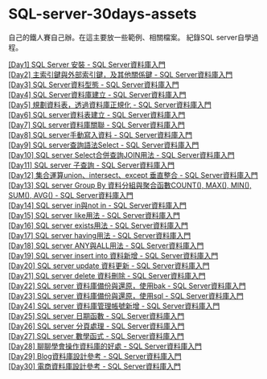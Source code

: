 # SQL-server-30days-assets

自己的鐵人賽自己辦。在這主要放一些範例、相關檔案。
紀錄SQL server自學過程。

[[Day1] SQL Server 安裝 - SQL Server資料庫入門](https://yuhsiang237.github.io/2021/09/01/sql-server%E5%AE%89%E8%A3%9D/)  
[[Day2] 主索引鍵與外部索引鍵，及其他關係鍵 - SQL Server資料庫入門](https://yuhsiang237.github.io/2021/09/02/%E4%B8%BB%E7%B4%A2%E5%BC%95%E9%8D%B5%E8%88%87%E5%A4%96%E9%83%A8%E7%B4%A2%E5%BC%95%E9%8D%B5/)  
[[Day3] SQL Server資料型態 - SQL Server資料庫入門](https://yuhsiang237.github.io/2021/09/03/sql-server%E8%B3%87%E6%96%99%E5%9E%8B%E6%85%8B/)  
[[Day4] SQL Server資料庫建立 - SQL Server資料庫入門](https://yuhsiang237.github.io/2021/09/04/SQL-server%E8%B3%87%E6%96%99%E8%A1%A8%E8%A6%8F%E5%8A%83/)  
[[Day5] 規劃資料表，透過資料庫正規化 - SQL Server資料庫入門](https://yuhsiang237.github.io/2021/09/05/SQL-server%E8%B3%87%E6%96%99%E5%BA%AB%E6%AD%A3%E8%A6%8F%E5%8C%96/)  
[[Day6] SQL server資料表建立 - SQL Server資料庫入門](https://yuhsiang237.github.io/2021/09/06/SQL-server%E8%B3%87%E6%96%99%E8%A1%A8%E5%BB%BA%E7%AB%8B/)  
[[Day7] SQL server資料庫關聯 - SQL Server資料庫入門](https://yuhsiang237.github.io/2021/09/07/sql-server%E8%B3%87%E6%96%99%E5%BA%AB%E9%97%9C%E8%81%AF/)  
[[Day8] SQL server手動寫入資料 - SQL Server資料庫入門](https://yuhsiang237.github.io/2021/09/08/SQL-server%E6%89%8B%E5%8B%95%E5%AF%AB%E5%85%A5%E8%B3%87%E6%96%99/)  
[[Day9] SQL server查詢語法Select - SQL Server資料庫入門](https://yuhsiang237.github.io/2021/09/09/sql-server%E6%9F%A5%E8%A9%A2%E8%AA%9E%E6%B3%95Select/)  
[[Day10] SQL server Select合併查詢JOIN用法 - SQL Server資料庫入門](https://yuhsiang237.github.io/2021/09/10/sql-server-%E5%90%88%E4%BD%B5%E6%9F%A5%E8%A9%A2join/)  
[[Day11] SQL server 子查詢 - SQL Server資料庫入門](https://yuhsiang237.github.io/2021/09/11/sql-server-%E5%AD%90%E6%9F%A5%E8%A9%A2/)  
[[Day12] 集合運算union、intersect、except 垂直整合 - SQL Server資料庫入門](https://yuhsiang237.github.io/2021/09/12/sql-server-%E9%9B%86%E5%90%88%E9%81%8B%E7%AE%97union%E3%80%81intersect%E3%80%81except-%E5%9E%82%E7%9B%B4%E6%95%B4%E5%90%88%E8%B3%87%E6%96%99/)  
[[Day13] SQL server Group By 資料分組與聚合函數COUNT(), MAX(), MIN(), SUM(), AVG() - SQL Server資料庫入門](https://yuhsiang237.github.io/2021/09/13/sql-server-group-by-%E5%88%86%E7%B5%84/)  
[[Day14] SQL server in與not in - SQL Server資料庫入門](https://yuhsiang237.github.io/2021/09/16/sql-server-in-not-in/)  
[[Day15] SQL server like用法 - SQL Server資料庫入門](https://yuhsiang237.github.io/2021/09/16/sql-server-like%E7%94%A8%E6%B3%95/)  
[[Day16] SQL server exists用法 - SQL Server資料庫入門](https://yuhsiang237.github.io/2021/09/16/sql-server-exists/)  
[[Day17] SQL server having用法 - SQL Server資料庫入門](https://yuhsiang237.github.io/2021/09/16/sql-server-having%E7%94%A8%E6%B3%95/)  
[[Day18] SQL server ANY與ALL用法 - SQL Server資料庫入門](https://yuhsiang237.github.io/2021/09/16/sql-server-any%E8%88%87all%E7%94%A8%E6%B3%95/)  
[[Day19] SQL server insert into 資料新增 - SQL Server資料庫入門](https://yuhsiang237.github.io/2021/09/17/sql-server-insert-into%E8%B3%87%E6%96%99%E6%96%B0%E5%A2%9E/)  
[[Day20] SQL server update 資料更新 - SQL Server資料庫入門](https://yuhsiang237.github.io/2021/09/17/sql-server-update%E8%B3%87%E6%96%99%E6%9B%B4%E6%96%B0/)  
[[Day21] SQL server delete 資料刪除 - SQL Server資料庫入門](https://yuhsiang237.github.io/2021/09/17/sql-server-delete-%E8%B3%87%E6%96%99%E5%88%AA%E9%99%A4/)  
[[Day22] SQL server 資料庫備份與還原，使用bak - SQL Server資料庫入門](https://yuhsiang237.github.io/2021/09/17/sql-server-%E8%B3%87%E6%96%99%E5%BA%AB%E5%82%99%E4%BB%BD/)  
[[Day23] SQL server 資料庫備份與還原，使用sql - SQL Server資料庫入門](https://yuhsiang237.github.io/2021/09/17/sql-server-%E8%B3%87%E6%96%99%E5%BA%AB%E5%82%99%E4%BB%BD%E4%BD%BF%E7%94%A8sql/)  
[[Day24] SQL server 資料庫管理帳號新增 - SQL Server資料庫入門](https://yuhsiang237.github.io/2021/09/17/sql-server-%E8%B3%87%E6%96%99%E5%BA%AB%E7%AE%A1%E7%90%86%E5%B8%B3%E8%99%9F%E6%96%B0%E5%A2%9E/)  
[[Day25] SQL server 日期函數 - SQL Server資料庫入門](https://yuhsiang237.github.io/2021/09/17/sql-server-%E6%97%A5%E6%9C%9F%E5%87%BD%E6%95%B8/)  
[[Day26] SQL server 分頁處理 - SQL Server資料庫入門](https://yuhsiang237.github.io/2021/09/17/sql-server-%E5%88%86%E9%A0%81%E8%99%95%E7%90%86/)  
[[Day27] SQL server 數學函式 - SQL Server資料庫入門](https://yuhsiang237.github.io/2021/09/17/sql-server-%E6%95%B8%E5%AD%B8%E5%87%BD%E5%BC%8F/)  
[[Day28] 聊聊學會操作資料庫的好處 - SQL Server資料庫入門](https://yuhsiang237.github.io/2021/09/17/%E5%AD%B8%E6%9C%83%E6%93%8D%E4%BD%9C%E8%B3%87%E6%96%99%E5%BA%AB%E7%9A%84%E5%A5%BD%E8%99%95/)  
[[Day29] Blog資料庫設計參考 - SQL Server資料庫入門](https://yuhsiang237.github.io/2021/09/17/wordpress%E8%B3%87%E6%96%99%E5%BA%AB%E8%A6%8F%E5%8A%83%E5%8F%83%E8%80%83/)  
[[Day30] 電商資料庫設計參考 - SQL Server資料庫入門](https://yuhsiang237.github.io/2021/09/19/%E9%9B%BB%E5%95%86%E8%B3%87%E6%96%99%E5%BA%AB%E8%A8%AD%E8%A8%88%E5%8F%83%E8%80%83/)  
